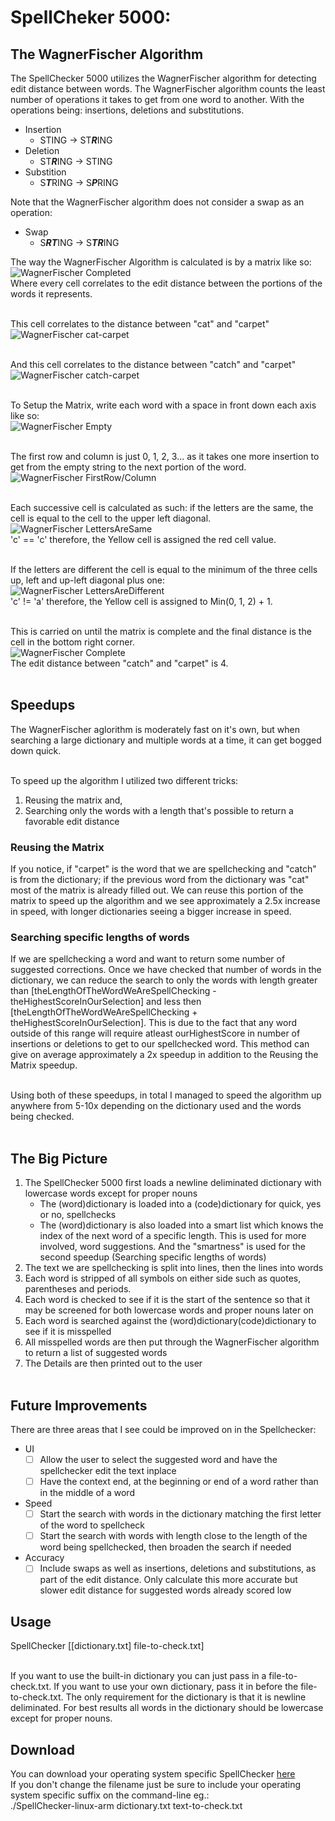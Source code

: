 # SpellCheker 5000:
## The WagnerFischer Algorithm
The SpellChecker 5000 utilizes the WagnerFischer algorithm for detecting edit distance between words. The WagnerFischer algorithm counts the least number of operations it takes to get from one word to another. With the operations being: insertions, deletions and substitutions.
- Insertion
  - STING -> ST***R***ING
- Deletion
  - ST***R***ING -> STING
- Substition
  - S***T***RING -> S***P***RING
  
Note that the WagnerFischer algorithm does not consider a swap as an operation:
- Swap
  - S***RT***ING -> S***TR***ING
 
The way the WagnerFischer Algorithm is calculated is by a matrix like so:<br/>
![WagnerFischer Completed](https://github.com/user-attachments/assets/7eb95d0f-c0a9-45a2-847f-722fec425c5c)<br/>
Where every cell correlates to the edit distance between the portions of the words it represents.<br/><br/>

This cell correlates to the distance between "cat" and "carpet"<br/>
![WagnerFischer cat-carpet](https://github.com/user-attachments/assets/ff82cb47-bd55-41c3-912c-d99d31eb81c6)<br/><br/>

And this cell correlates to the distance between "catch" and "carpet"<br/>
![WagnerFischer catch-carpet](https://github.com/user-attachments/assets/21a9d9db-949e-4508-979f-8727c8331be0)<br/><br/>

To Setup the Matrix, write each word with a space in front down each axis like so:<br/>
![WagnerFischer Empty](https://github.com/user-attachments/assets/ea8c1e88-e07f-4051-b779-3b5390b805ea)<br/><br/>

The first row and column is just 0, 1, 2, 3... as it takes one more insertion to get from the empty string to the next portion of the word.<br/>
![WagnerFischer FirstRow/Column](https://github.com/user-attachments/assets/251957dc-8956-4006-afa2-d5f5fc1569a1)<br/><br/>

Each successive cell is calculated as such: if the letters are the same, the cell is equal to the cell to the upper left diagonal.<br/>
![WagnerFischer LettersAreSame](https://github.com/user-attachments/assets/e4ecce89-a184-4316-8da8-c1447f930797)<br/>
'c' == 'c' therefore, the Yellow cell is assigned the red cell value.<br/><br/>

If the letters are different the cell is equal to the minimum of the three cells up, left and up-left diagonal plus one:<br/>
![WagnerFischer LettersAreDifferent](https://github.com/user-attachments/assets/63f027c0-4de8-4a7a-b60f-fbf75d40feab)<br/>
'c' != 'a' therefore, the Yellow cell is assigned to Min(0, 1, 2) + 1.<br/><br/>

This is carried on until the matrix is complete and the final distance is the cell in the bottom right corner.<br/>
![WagnerFischer Complete](https://github.com/user-attachments/assets/6f796da2-9537-48ca-a220-4babd2dd161a)<br/>
The edit distance between "catch" and "carpet" is 4.<br/><br/>

## Speedups
The WagnerFischer aglorithm is moderately fast on it's own, but when searching a large dictionary and multiple words at a time, it can get bogged down quick.<br/><br/>

To speed up the algorithm I utilized two different tricks:<br/>
1. Reusing the matrix and,
2. Searching only the words with a length that's possible to return a favorable edit distance

### Reusing the Matrix
If you notice, if "carpet" is the word that we are spellchecking and "catch" is from the dictionary; if the previous word from the dictionary was "cat" most of the matrix is already filled out. We can reuse this portion of the matrix to speed up the algorithm and we see approximately a 2.5x increase in speed, with longer dictionaries seeing a bigger increase in speed.

### Searching specific lengths of words
If we are spellchecking a word and want to return some number of suggested corrections. Once we have checked that number of words in the dictionary, we can reduce the search to only the words with length greater than [theLengthOfTheWordWeAreSpellChecking - theHighestScoreInOurSelection] and less then [theLengthOfTheWordWeAreSpellChecking + theHighestScoreInOurSelection]. This is due to the fact that any word outside of this range will require atleast ourHighestScore in number of insertions or deletions to get to our spellchecked word. This method can give on average approximately a 2x speedup in addition to the Reusing the Matrix speedup.<br/><br/>

Using both of these speedups, in total I managed to speed the algorithm up anywhere from 5-10x depending on the dictionary used and the words being checked.<br/><br/>

## The Big Picture
1. The SpellChecker 5000 first loads a newline deliminated dictionary with lowercase words except for proper nouns
   - The (word)dictionary is loaded into a (code)dictionary for quick, yes or no, spellchecks
   - The (word)dictionary is also loaded into a smart list which knows the index of the next word of a specific length. This is used for more involved, word suggestions. And the "smartness" is used for the second speedup (Searching specific lengths of words)
2. The text we are spellchecking is split into lines, then the lines into words
3. Each word is stripped of all symbols on either side such as quotes, parentheses and periods.
4. Each word is checked to see if it is the start of the sentence so that it may be screened for both lowercase words and proper nouns later on
5. Each word is searched against the (word)dictionary(code)dictionary to see if it is misspelled
6. All misspelled words are then put through the WagnerFischer algorithm to return a list of suggested words
7. The Details are then printed out to the user<br/><br/>

## Future Improvements
There are three areas that I see could be improved on in the Spellchecker:
- UI
  - [ ] Allow the user to select the suggested word and have the spellchecker edit the text inplace
  - [ ] Have the context end, at the beginning or end of a word rather than in the middle of a word
- Speed
  - [ ] Start the search with words in the dictionary matching the first letter of the word to spellcheck
  - [ ] Start the search with words with length close to the length of the word being spellchecked, then broaden the search if needed
- Accuracy
  - [ ] Include swaps as well as insertions, deletions and substitutions, as part of the edit distance. Only calculate this more accurate but slower edit distance for suggested words already scored low

## Usage
SpellChecker [[dictionary.txt] file-to-check.txt]<br/><br/>

If you want to use the built-in dictionary you can just pass in a file-to-check.txt. If you want to use your own dictionary, pass it in before the file-to-check.txt. The only requirement for the dictionary is that it is newline deliminated. For best results all words in the dictionary should be lowercase except for proper nouns.

## Download

You can download your operating system specific SpellChecker [here](https://github.com/frflcn/SpellChecker/releases/tag/v1.0)<br/>
If you don't change the filename just be sure to include your operating system specific suffix on the command-line eg.:<br/>
./SpellChecker-linux-arm dictionary.txt text-to-check.txt

